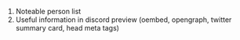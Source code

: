 1. Noteable person list
2. Useful information in discord preview (oembed, opengraph, twitter summary card, head meta tags)